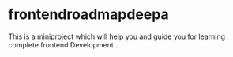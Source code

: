 # frontendroadmapdeepa
This is a miniproject which will help you and guide you for learning complete frontend Development .
